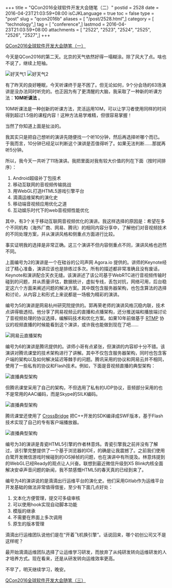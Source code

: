 +++
title = "QCon2016全球软件开发大会随笔（二）"
postid = 2528
date = 2016-04-23T21:03:59+08:00
isCJKLanguage = true
toc = false
type = "post"
slug = "qcon2016b"
aliases = [ "/post/2528.html",]
category = [ "technology",]
tag = [ "conference",]
lastmod = 2016-04-23T21:03:59+08:00
attachments = [ "2522", "2523", "2524", "2525", "2526", "2527",]
+++


[QCon2016全球软件开发大会随笔（一）][1]


今天是QCon2016的第二天。北京的天气依然好得一塌糊涂。除了风大了点。啥也不说了，继续上短袖。

![好天气1][51]
![好天气2][52]

有了昨天的良好睡眠，今天听课终于是不困了。但无论如何，9个分会场的63场演讲是没办法同时听完的。也正因为有了更清醒的大脑，我采取了一种新的听课方法：**10M听课法** 。

<!--more-->
10M听课法是一种创新的听课方法，灵活运用10M，可以让学习者使用同样的时间得到超过1.5倍的课程内容！这种方法易学难精，但很容易掌握！

当然了你知道上面是扯淡的。

我其实只是把自己想听的演讲先随便找一个听10分钟，然后再选择听哪个而已。于我而言，10分钟已经足以判断这个演讲是否值得听了。如果无法判断……那就再听5分钟。

所以，我今天一共听了11场演讲。我把里面对我有较大价值的列在下面（按时间排序）：

1. Android超级补丁包技术
1. 移动互联网的音视频传输挑战
1. 用WebGL打造HTML5游戏引擎平台
1. 滴滴运维架构的演化史
1. 移动端音视频应用优化之道
1. 互动娱乐时代下的web音视频性能优化

其中，有3个关于移动互联网音视频优化的演讲。我这样选择的原因是：希望在多个不同机构（海外厂商、网易、腾讯）的相同内容分享中，了解他们对音视频技术的不同处理方案，并从演讲风格和侧重点方面进行比较。

事实证明我的选择是非常正确。这三个演讲不但内容侧重点不同，演讲风格也迥然不同。

上面编号为2的演讲是一个在硅谷的公司声网 Agora.io 提供的。讲师的Keynote经过了精心准备，演讲应该也是排练过多次。所有的描述都非常准确且没有废话，Keynote和演讲配合天衣无缝。该演讲述了该公司基于WebRTC进行音视频传输时碰到的问题，并从质量评估，数据统计，虚拟专线，丢包对抗，网络可用，后台稳定这六个方面来阐述问题的解决方案。其中既包含服务器架构，也包含算法的选择和讨论，从内容上和形式上来说都是一场极为精彩的演讲。

编号为5的演讲是网易杭州研究院提供的。郭再荣老师的演讲风格沉稳内联，技术点讲得极透彻。他分享了网易视频云的直播和点播架构，还分推送端和播放端讨论了音视频处理的协议选择，编解码技术和优化方案。如果10年前做基于 [RTMP][3] 协议的视频直播的时候能看到这个演讲，或许我也能做到现在了吧……

![网易云直播架构][53]

编号为6的演讲是腾讯提供的。讲师小哥有点紧张，但演讲的内容却十分不错。该演讲对腾讯课堂的技术架构进行了讲解。其中不仅包含服务器架构，同时也包含客户端的架构以及如何解决延迟等棘手的问题。腾讯采用的协议和网易云并不相同，使用了一些私有的协议和Flash技术。例如，下面是音视频直播的典型架构：

![直播典型架构][54]

但腾讯课堂采用了自己的架构，不但选用了私有的UDP协议，音频部分采用的也不是常用的AAC编码，而是Skype的SILK编码。

![直播典型架构][56]

腾讯课堂还使用了 [CrossBridge][2] 把C++开发的SDK编译成SWF版本，基于Flash技术实现了自己的专有客户端播放器。

![直播典型架构][55]

编号为3的演讲是青瓷HTML5引擎的作者林意炜。青瓷引擎我之前并没有了解过，该引擎完整提供了一个基于浏览器的IDE，的确是让我震撼了。之前我们使用白鹭开发微信游戏时候碰到的iOS掉帧的问题，也在演讲中有所提及。林意炜提到的WebGL已经Ready的观点让人兴奋。联想到最近微信升级到X5 Blink内核全面解决安卓声音问题的新闻，我不禁感慨HTML5的春天真的已经到来了。

编号为4的演讲说的是滴滴出行运维平台的演化史。他们采用Gitlab作为运维平台开发基础的做法非常值得借鉴，至少有下面几点好处：

1. 文本化方便管理，提交可多级审核
1. 可以使用hook实现自动脚本功能
1. 模版的继承
1. 不需要在界面上多次调用
1. 原生的版本管理

滴滴出行运维团队说他们是在“开着飞机换引擎”。话说回来，哪个初创公司又不是这样呢？

最开始滴滴运维团队选择了让运维学习研发，而放弃了从纯研发转向运维研发的人才培养方式。现在看来，还是从研发转向运维效率更高。

不早了，明天继续学习，晚安。


[QCon2016全球软件开发大会随笔（三）][4]

[1]: https://blog.zengrong.net/post/2521.html
[2]: https://github.com/adobe-flash/crossbridge
[3]: http://www.adobe.com/devnet/rtmp.html
[4]: https://blog.zengrong.net/post/2537.html
[51]: /uploads/2016/04/qcon11.jpg
[52]: /uploads/2016/04/qcon12.jpg
[53]: /uploads/2016/04/qcon15.png
[54]: /uploads/2016/04/qcon16.jpg
[55]: /uploads/2016/04/qcon17.jpg
[56]: /uploads/2016/04/qcon18.jpg
